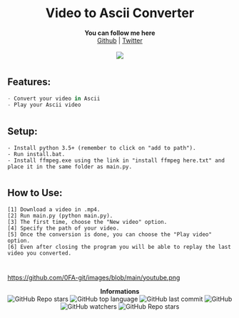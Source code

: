 <h1 align="center">Video to Ascii Converter</h1>
<p align="center">
	<b>You can follow me here</b><br>
	<a href="https://github.com/0FA-git">Github</a> |
	<a href="https://twitter.com/ehcmoa">Twitter</a> 
	<br><br>
	<img src="https://media.giphy.com/media/C8A8UNursWU8NUCoDk/giphy.gif" />
</p>

#

## Features:
```cs
- Convert your video in Ascii
- Play your Ascii video
```

#

## Setup:
```
- Install python 3.5+ (remember to click on "add to path").
- Run install.bat.
- Install ffmpeg.exe using the link in "install ffmpeg here.txt" and place it in the same folder as main.py.

```

#

## How to Use:
```
[1] Download a video in .mp4.
[2] Run main.py (python main.py).
[3] The first time, choose the "New video" option.
[4] Specify the path of your video.
[5] Once the conversion is done, you can choose the "Play video" option.
[6] Even after closing the program you will be able to replay the last video you converted.
```

#

https://github.com/0FA-git/images/blob/main/youtube.png

<p align="center"> 
    <b>Informations</b><br>
    <img alt="GitHub Repo stars" src="https://img.shields.io/github/stars/0FA-git/VAC?style=social">
    <img alt="GitHub top language" src="https://img.shields.io/github/languages/top/0FA-git/VAC">
    <img alt="GitHub last commit" src="https://img.shields.io/github/last-commit/0FA-git/VAC">
    <img alt="GitHub" src="https://img.shields.io/github/license/0FA-git/VAC">
    <img alt="GitHub watchers" src="https://img.shields.io/github/watchers/0FA-git/VAC?style=social">
    <img alt="GitHub Repo stars" src="https://img.shields.io/github/stars/0FA-git/VAC?style=social">
</p>
